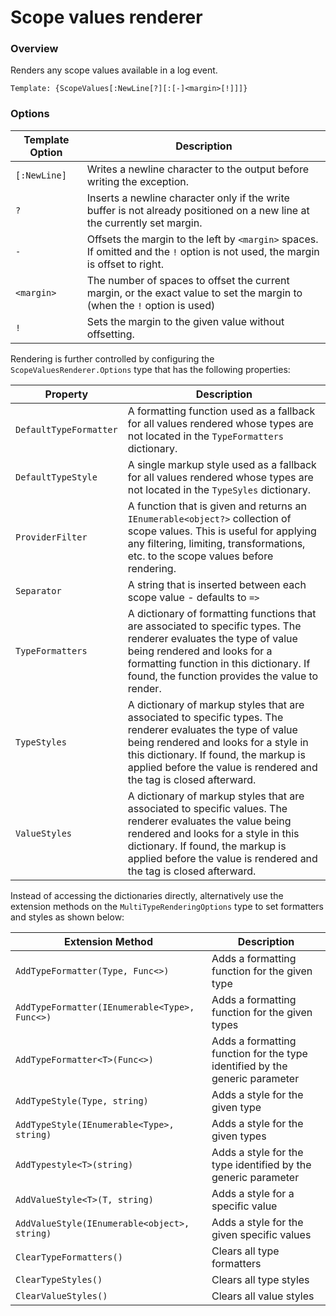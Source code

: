 ﻿# Scope values renderer

### Overview

Renders any scope values available in a log event.

```
Template: {ScopeValues[:NewLine[?][:[-]<margin>[!]]]}
```

### Options

|Template Option|Description|
|---|---|
|`[:NewLine]`|Writes a newline character to the output before writing the exception.|
|`?`|Inserts a newline character only if the write buffer is not already positioned on a new line at the currently set margin.|
|`-`|Offsets the margin to the left by `<margin>` spaces. If omitted and the `!` option is not used, the margin is offset to right.
|`<margin>`|The number of spaces to offset the current margin, or the exact value to set the margin to (when the `!` option is used)|
|`!`|Sets the margin to the given value without offsetting.|

Rendering is further controlled by configuring the `ScopeValuesRenderer.Options` type that has the following properties:

|Property|Description|
|---|---|
|`DefaultTypeFormatter`|A formatting function used as a fallback for all values rendered whose types are not located in the `TypeFormatters` dictionary.
|`DefaultTypeStyle`|A single markup style used as a fallback for all values rendered whose types are not located in the `TypeSyles` dictionary.|
|`ProviderFilter`|A function that is given and returns an `IEnumerable<object?>` collection of scope values. This is useful for applying any filtering, limiting, transformations, etc. to the scope values before rendering.|
|`Separator`|A string that is inserted between each scope value - defaults to ` => `|
|`TypeFormatters`|A dictionary of formatting functions that are associated to specific types. The renderer evaluates the type of value being rendered and looks for a formatting function in this dictionary. If found, the function provides the value to render.
|`TypeStyles`|A dictionary of markup styles that are associated to specific types. The renderer evaluates the type of value being rendered and looks for a style in this dictionary. If found, the markup is applied before the value is rendered and the tag is closed afterward.|
|`ValueStyles`|A dictionary of markup styles that are associated to specific values. The renderer evaluates the value being rendered and looks for a style in this dictionary. If found, the markup is applied before the value is rendered and the tag is closed afterward.|

Instead of accessing the dictionaries directly, alternatively use the extension methods on the `MultiTypeRenderingOptions` type to set formatters and styles as shown below:

|Extension Method|Description|
|---|---|
|`AddTypeFormatter(Type, Func<>)`|Adds a formatting function for the given type|
|`AddTypeFormatter(IEnumerable<Type>, Func<>)`|Adds a formatting function for the given types|
|`AddTypeFormatter<T>(Func<>)`|Adds a formatting function for the type identified by the generic parameter|
|`AddTypeStyle(Type, string)`|Adds a style for the given type|
|`AddTypeStyle(IEnumerable<Type>, string)`|Adds a style for the given types|
|`AddTypestyle<T>(string)`|Adds a style for the type identified by the generic parameter|
|`AddValueStyle<T>(T, string)`|Adds a style for a specific value|
|`AddValueStyle(IEnumerable<object>, string)`|Adds a style for the given specific values|
|`ClearTypeFormatters()`|Clears all type formatters|
|`ClearTypeStyles()`|Clears all type styles|
|`ClearValueStyles()`|Clears all value styles|